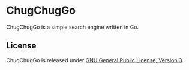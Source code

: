 ChugChugGo
============

ChugChugGo is a simple search engine written in Go. 

License
-------

ChugChugGo is released under [GNU General Public License, Version 3](https://www.gnu.org/licenses/gpl-3.0.txt). 